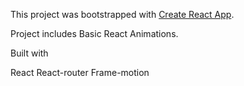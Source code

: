This project was bootstrapped with [Create React App](https://github.com/facebook/create-react-app).


Project includes Basic React Animations.

Built with

React
React-router
Frame-motion


